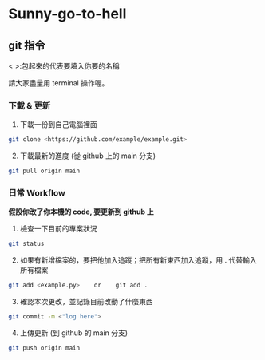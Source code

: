 # Sunny-go-to-hell



## git 指令

< >:包起來的代表要填入你要的名稱

請大家盡量用 terminal 操作喔。


### 下載 & 更新

1. 下載一份到自己電腦裡面 

```bash
git clone <https://github.com/example/example.git>
```

2. 下載最新的進度 (從 github 上的 main 分支)

```bash
git pull origin main
```

### 日常 Workflow

**假設你改了你本機的 code, 要更新到 github 上**


1. 檢查一下目前的專案狀況

```bash
git status 
```

2. 如果有新增檔案的，要把他加入追蹤；把所有新東西加入追蹤，用 . 代替輸入所有檔案

```bash 
git add <example.py>    or    git add . 
```

3. 確認本次更改，並記錄目前改動了什麼東西

```bash
git commit -m <"log here">
```

4. 上傳更新 (到 github 的 main 分支)

```bash
git push origin main
```
